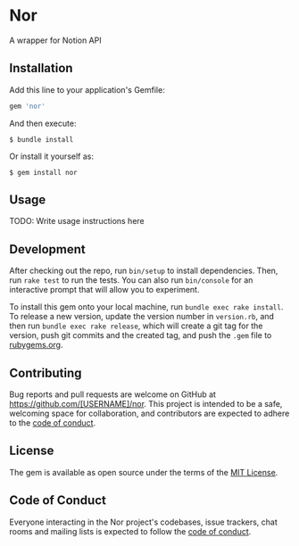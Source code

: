 # Nor

A wrapper for Notion API

## Installation

Add this line to your application's Gemfile:

```ruby
gem 'nor'
```

And then execute:

    $ bundle install

Or install it yourself as:

    $ gem install nor

## Usage

TODO: Write usage instructions here

## Development

After checking out the repo, run `bin/setup` to install dependencies. Then, run `rake test` to run the tests. You can also run `bin/console` for an interactive prompt that will allow you to experiment.

To install this gem onto your local machine, run `bundle exec rake install`. To release a new version, update the version number in `version.rb`, and then run `bundle exec rake release`, which will create a git tag for the version, push git commits and the created tag, and push the `.gem` file to [rubygems.org](https://rubygems.org).

## Contributing

Bug reports and pull requests are welcome on GitHub at https://github.com/[USERNAME]/nor. This project is intended to be a safe, welcoming space for collaboration, and contributors are expected to adhere to the [code of conduct](https://github.com/[USERNAME]/nor/blob/master/CODE_OF_CONDUCT.md).

## License

The gem is available as open source under the terms of the [MIT License](https://opensource.org/licenses/MIT).

## Code of Conduct

Everyone interacting in the Nor project's codebases, issue trackers, chat rooms and mailing lists is expected to follow the [code of conduct](https://github.com/[USERNAME]/nor/blob/master/CODE_OF_CONDUCT.md).
